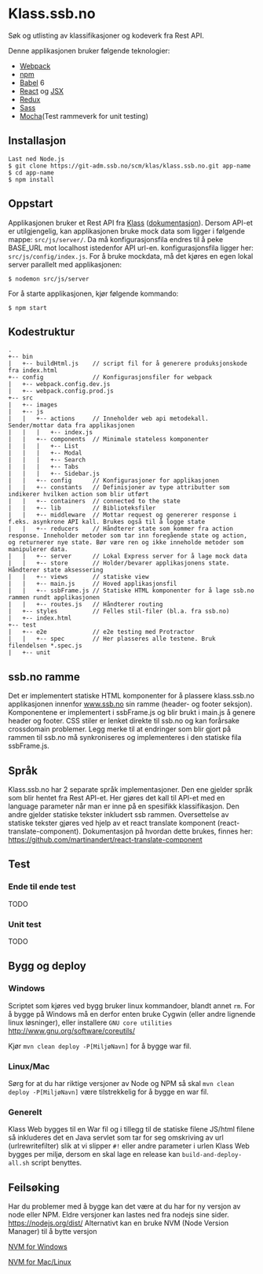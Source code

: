 # Klass.ssb.no
Søk og utlisting av klassifikasjoner og kodeverk fra Rest API.

Denne applikasjonen bruker følgende teknologier:
- [Webpack](http://webpack.github.io/)
- [npm](https://www.npmjs.com/)
- [Babel](http://babeljs.io/) 6
- [React](https://facebook.github.io/react/) og [JSX](https://facebook.github.io/jsx/)
- [Redux](http://redux.js.org/)
- [Sass](http://sass-lang.com/)
- [Mocha](https://mochajs.org/)(Test rammeverk for unit testing)

## Installasjon
```
Last ned Node.js
$ git clone https://git-adm.ssb.no/scm/klas/klass.ssb.no.git app-name
$ cd app-name
$ npm install
```

## Oppstart
Applikasjonen bruker et Rest API fra [Klass](http://al-klass-app-u1.ssb.no:8080/rest/v1) ([dokumentasjon](http://al-klass-app-u1.ssb.no:8080/docs/api-guide.html)). Dersom API-et er utilgjengelig, kan applikasjonen bruke mock data som ligger i følgende mappe: `src/js/server/`. Da må konfigurasjonsfila endres til å peke BASE_URL mot localhost istedenfor API url-en. konfigurasjonsfila ligger her: `src/js/config/index.js`. For å bruke mockdata, må det kjøres en egen lokal server parallelt med applikasjonen:
```
$ nodemon src/js/server
```

For å starte applikasjonen, kjør følgende kommando:
```
$ npm start
```


## Kodestruktur

```
.
+-- bin
|   +-- buildHtml.js	// script fil for å generere produksjonskode fra index.html
+-- config				// Konfigurasjonsfiler for webpack
|   +-- webpack.config.dev.js
|   +-- webpack.config.prod.js
+-- src
|   +-- images
|   +-- js
|   |   +-- actions		// Inneholder web api metodekall. Sender/mottar data fra applikasjonen
|   |   |   +-- index.js
|   |   +-- components	// Minimale stateless komponenter
|   |   |   +-- List
|   |   |   +-- Modal
|   |   |   +-- Search
|   |   |   +-- Tabs
|   |   |   +-- Sidebar.js
|   |   +-- config		// Konfigurasjoner for applikasjonen
|   |   +-- constants	// Definisjoner av type attributter som indikerer hvilken action som blir utført
|   |   +-- containers	// connected to the state
|   |   +-- lib			// Biblioteksfiler
|   |   +-- middleware	// Mottar request og genererer response i f.eks. asynkrone API kall. Brukes også til å logge state
|   |   +-- reducers	// Håndterer state som kommer fra action response. Inneholder metoder som tar inn foregående state og action, og returnerer nye state. Bør være ren og ikke inneholde metoder som manipulerer data.
|   |   +-- server		// Lokal Express server for å lage mock data
|   |   +-- store		// Holder/bevarer applikasjonens state. Håndterer state aksessering
|   |   +-- views		// statiske view
|   |   +-- main.js		// Hoved applikasjonsfil
|   |   +-- ssbFrame.js	// Statiske HTML komponenter for å lage ssb.no rammen rundt applikasjonen
|   |   +-- routes.js	// Håndterer routing
|   +-- styles			// Felles stil-filer (bl.a. fra ssb.no)
|   +-- index.html
+-- test
|   +-- e2e             // e2e testing med Protractor
|   |   +-- spec        // Her plasseres alle testene. Bruk filendelsen *.spec.js
|   +-- unit
```


## ssb.no ramme
Det er implementert statiske HTML komponenter for å plassere klass.ssb.no applikasjonen innenfor www.ssb.no sin ramme (header- og footer seksjon). Komponentene er implementert i ssbFrame.js og blir brukt i main.js å genere header og footer. CSS stiler er lenket direkte til ssb.no og kan forårsake crossdomain problemer. Legg merke til at endringer som blir gjort på rammen til ssb.no må synkroniseres og implementeres i den statiske fila ssbFrame.js.


## Språk
Klass.ssb.no har 2 separate språk implementasjoner. Den ene gjelder språk som blir hentet fra Rest API-et. Her gjøres det kall til API-et med en language parameter når man er inne på en spesifikk klassifikasjon. Den andre gjelder statiske tekster inkludert ssb rammen. Oversettelse av statiske tekster gjøres ved hjelp av et react translate komponent (react-translate-component). Dokumentasjon på hvordan dette brukes, finnes her: https://github.com/martinandert/react-translate-component


## Test
### Ende til ende test
TODO

### Unit test
TODO

## Bygg og deploy

###  Windows
Scriptet som kjøres ved bygg bruker linux kommandoer, blandt annet `rm`. For å bygge på Windows må en derfor enten bruke Cygwin (eller andre lignende linux løsninger), eller installere `GNU core utilities` 
http://www.gnu.org/software/coreutils/

Kjør `mvn clean deploy -P[MiljøNavn]` for å bygge war fil.
  
### Linux/Mac 
Sørg for at du har riktige versjoner av Node og NPM så skal  `mvn clean deploy -P[MiljøNavn]` være tilstrekkelig for å bygge en war fil. 

###  Generelt
Klass Web bygges til en War fil og i tillegg til de statiske filene JS/html filene så inkluderes det en Java servlet som tar for seg omskriving av url (urlrewritefilter) slik at vi slipper `#!` eller andre parameter i urlen
Klass Web bygges per miljø, dersom en skal lage en release kan `build-and-deploy-all.sh` script benyttes.

## Feilsøking
Har du problemer med å bygge kan det være at du har for ny versjon av node eller NPM. Eldre versjoner kan lastes ned fra nodejs sine sider.
https://nodejs.org/dist/ 
Alternativt kan en bruke NVM (Node Version Manager) til å bytte versjon

[NVM for Windows](https://github.com/coreybutler/nvm-windows)

[NVM for Mac/Linux](https://github.com/creationix/nvm)

